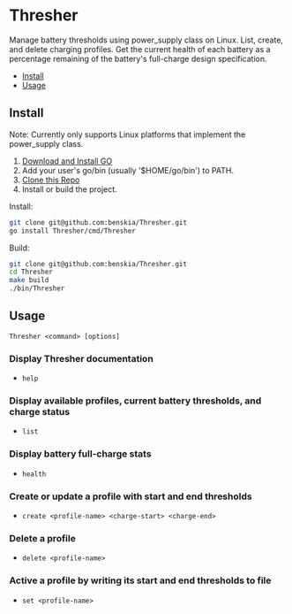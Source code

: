 # Thresher

Manage battery thresholds using power_supply class on Linux. List, create, and
delete charging profiles. Get the current health of each battery as a
percentage remaining of the battery's full-charge design specification.

* [Install](#install)
* [Usage](#usage)

## Install

Note: Currently only supports Linux platforms that implement the power_supply class.

1. [Download and Install GO](https://go.dev/doc/install)
2. Add your user's go/bin (usually '$HOME/go/bin') to PATH.
3. [Clone this Repo](git@github.com:benskia/Thresher.git)
4. Install or build the project.

Install:

``` bash
git clone git@github.com:benskia/Thresher.git
go install Thresher/cmd/Thresher
```

Build:

``` bash
git clone git@github.com:benskia/Thresher.git
cd Thresher
make build
./bin/Thresher
```

## Usage

`Thresher <command> [options]`

### Display Thresher documentation

* `help`

### Display available profiles, current battery thresholds, and charge status

* `list`

### Display battery full-charge stats

* `health`

### Create or update a profile with start and end thresholds

* `create <profile-name> <charge-start> <charge-end>`

### Delete a profile

* `delete <profile-name>`

### Active a profile by writing its start and end thresholds to file

* `set <profile-name>`
